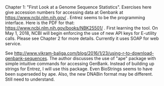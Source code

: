 Chapter 1: "First Look at a Genome Sequence Statistics". Exercises here give accession numbers for accessing data at Genbank at 
https://www.ncbi.nlm.nih.gov/ . Entrez seems to be the programming interface. Here is the PDF for that: 
https://www.ncbi.nlm.nih.gov/books/NBK25501/ . First learning the tool. On May 1, 2018, NCBI will begin enforcing the use of new API keys for E-utility calls. Please see Chapter 2 for more details. Currently it uses SOAP for web service.

See http://www.vikram-baliga.com/blog/2016/1/23/using-r-to-download-genbank-sequences. The author discusses the use of "ape" package with simple intuitive commands for accessing  GenBank. Instead of building up strings for Entrez, I will use this package. Even BioStrings seems to have been superseded by ape. Also, the new DNABin format may be different. Still need to understand. 

